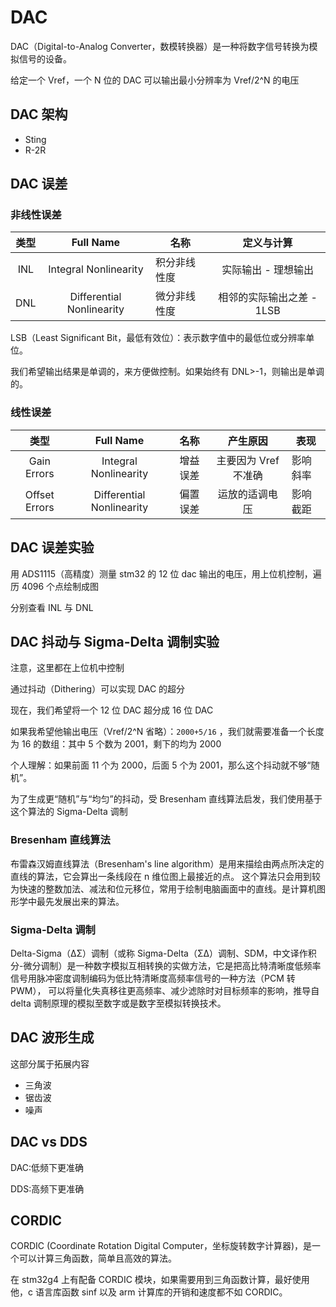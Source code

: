 # DAC

DAC（Digital-to-Analog Converter，数模转换器）是一种将数字信号转换为模拟信号的设备。

给定一个 Vref，一个 N 位的 DAC 可以输出最小分辨率为 Vref/2^N 的电压

## DAC 架构

- Sting
- R-2R

## DAC 误差

### 非线性误差

| 类型 |         Full Name         | 名称         |        定义与计算         |
| :--: | :-----------------------: | ------------ | :-----------------------: |
| INL  |   Integral Nonlinearity   | 积分非线性度 |    实际输出 - 理想输出    |
| DNL  | Differential Nonlinearity | 微分非线性度 | 相邻的实际输出之差 - 1LSB |

LSB（Least Significant Bit，最低有效位）：表示数字值中的最低位或分辨率单位。

我们希望输出结果是单调的，来方便做控制。如果始终有 DNL>-1，则输出是单调的。

### 线性误差

|     类型      |         Full Name         |   名称   |       产生原因       | 表现     |
| :-----------: | :-----------------------: | :------: | :------------------: | -------- |
|  Gain Errors  |   Integral Nonlinearity   | 增益误差 | 主要因为 Vref 不准确 | 影响斜率 |
| Offset Errors | Differential Nonlinearity | 偏置误差 |    运放的适调电压    | 影响截距 |

## DAC 误差实验

用 ADS1115（高精度）测量 stm32 的 12 位 dac 输出的电压，用上位机控制，遍历 4096 个点绘制成图

分别查看 INL 与 DNL

## DAC 抖动与 Sigma-Delta 调制实验

注意，这里都在上位机中控制

通过抖动（Dithering）可以实现 DAC 的超分

现在，我们希望将一个 12 位 DAC 超分成 16 位 DAC

如果我希望他输出电压（Vref/2^N 省略）：`2000+5/16` ，我们就需要准备一个长度为 16 的数组：其中 5 个数为 2001，剩下的均为 2000

个人理解：如果前面 11 个为 2000，后面 5 个为 2001，那么这个抖动就不够“随机”。

为了生成更“随机”与“均匀”的抖动，受 Bresenham 直线算法启发，我们使用基于这个算法的 Sigma-Delta 调制

### Bresenham 直线算法

布雷森汉姆直线算法（Bresenham's line algorithm）是用来描绘由两点所决定的直线的算法，它会算出一条线段在 n 维位图上最接近的点。
这个算法只会用到较为快速的整数加法、减法和位元移位，常用于绘制电脑画面中的直线。是计算机图形学中最先发展出来的算法。

### Sigma-Delta 调制

Delta-Sigma（ΔΣ）调制（或称 Sigma-Delta（ΣΔ）调制、SDM，中文译作积分-微分调制）是一种数字模拟互相转换的实做方法，它是把高比特清晰度低频率信号用脉冲密度调制编码为低比特清晰度高频率信号的一种方法（PCM 转 PWM），
可以将量化失真移往更高频率、减少滤除时对目标频率的影响，推导自 delta 调制原理的模拟至数字或是数字至模拟转换技术。

## DAC 波形生成

这部分属于拓展内容

- 三角波
- 锯齿波
- 噪声

## DAC vs DDS

DAC:低频下更准确

DDS:高频下更准确

## CORDIC

CORDIC (Coordinate Rotation Digital Computer，坐标旋转数字计算器)，是一个可以计算三角函数，简单且高效的算法。

在 stm32g4 上有配备 CORDIC 模块，如果需要用到三角函数计算，最好使用他，c 语言库函数 sinf 以及 arm 计算库的开销和速度都不如 CORDIC。
